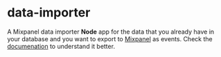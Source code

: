 # data-importer
A Mixpanel data importer **Node** app for the data that you already have in your database and you want to export to [Mixpanel](https://mixpanel.com/)
as events.
Check the [documenation](https://developer.mixpanel.com/docs/javascript) to understand it better.

